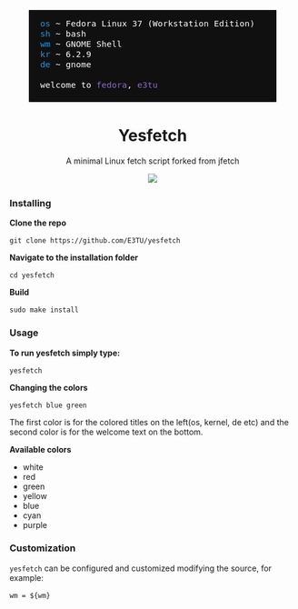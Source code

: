 <p align="center">
    <img src="https://github.com/E3TU/yesfetch/blob/master/screenshots/Screenshot%20from%202023-04-11%2023-55-06.png" />
</p>

<h1 align="center">Yesfetch</h1>
<p align="center">A minimal Linux fetch script forked from jfetch</p>

<p align="center">
<a href="./license"><img src="https://img.shields.io/github/license/Jimmysit0/jfetch?style=for-the-badge&logo=appveyor"></a>
</p>

### Installing

**Clone the repo**
```
git clone https://github.com/E3TU/yesfetch
```
**Navigate to the installation folder**
```
cd yesfetch
```
**Build**
```
sudo make install
```

### Usage
**To run yesfetch simply type:**
```
yesfetch
```
**Changing the colors**
```
yesfetch blue green
```
The first color is for the colored titles on the left(os, kernel, de etc) and the second color is for the welcome text on the bottom.

**Available colors**
- white
- red
- green
- yellow
- blue
- cyan
- purple

### Customization
`yesfetch` can be configured and customized modifying the source, for example:
```
wm = ${wm}
```
